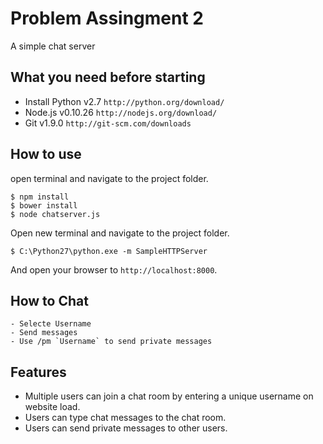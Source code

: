 # Problem Assingment 2 

A simple chat server

## What you need before starting

- Install Python v2.7 `http://python.org/download/`
- Node.js v0.10.26 `http://nodejs.org/download/`
- Git v1.9.0 `http://git-scm.com/downloads`
 

## How to use

open terminal and navigate to the project folder.
```
$ npm install
$ bower install
$ node chatserver.js
```
Open new terminal and navigate to the project folder.
```
$ C:\Python27\python.exe -m SampleHTTPServer
```

And open your browser to `http://localhost:8000`.

## How to Chat
```
- Selecte Username
- Send messages
- Use /pm `Username` to send private messages
```
## Features

- Multiple users can join a chat room by entering a unique username
on website load.
- Users can type chat messages to the chat room.
- Users can send private messages to other users.